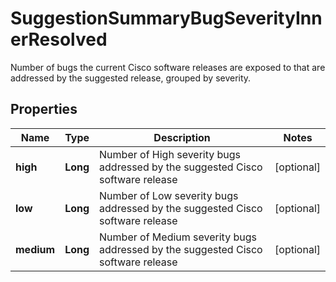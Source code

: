 

# SuggestionSummaryBugSeverityInnerResolved

Number of bugs the current Cisco software releases are exposed to that are addressed by the suggested release, grouped by severity.

## Properties

| Name | Type | Description | Notes |
|------------ | ------------- | ------------- | -------------|
|**high** | **Long** | Number of High severity bugs addressed by the suggested Cisco software release |  [optional] |
|**low** | **Long** | Number of Low severity bugs addressed by the suggested Cisco software release |  [optional] |
|**medium** | **Long** | Number of Medium severity bugs addressed by the suggested Cisco software release |  [optional] |



